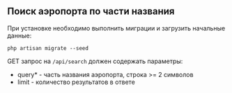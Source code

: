 ## Поиск аэропорта по части названия

При установке необходимо выполнить миграции и загрузить начальные данные:

`
php artisan migrate --seed
`

GET запрос на `/api/search` должен содержать параметры:

* query* - часть названия аэропорта, строка >= 2 символов
* limit - количество результатов в ответе

